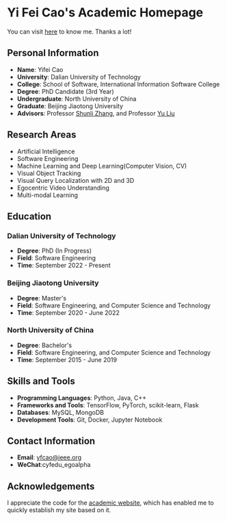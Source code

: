 # Yi Fei Cao's Academic Homepage  
You can visit [here](https://cyfedu-dlut.github.io/PersonalWeb/) to know me. Thanks a lot!
## Personal Information  
- **Name**: Yifei Cao  
- **University**: Dalian University of Technology  
- **College**: School of Software, International Information Software College  
- **Degree**: PhD Candidate (3rd Year)  
- **Undergraduate**: North University of China  
- **Graduate**: Beijing Jiaotong University  
- **Advisors**: Professor [Shunli Zhang](https://faculty.bjtu.edu.cn/rjxy/8947.html#), and Professor [Yu Liu](https://faculty.dlut.edu.cn/yuliu/zh_CN/index/704543/list/index.htm)  

## Research Areas  
- Artificial Intelligence  
- Software Engineering    
- Machine Learning and Deep Learning(Computer Vision, CV)
- Visual Object Tracking
- Visual Query Localization with 2D and 3D 
- Egocentric Video Understanding
- Multi-modal Learning 

## Education  
### Dalian University of Technology  
- **Degree**: PhD (In Progress)  
- **Field**: Software Engineering  
- **Time**: September 2022 - Present  

### Beijing Jiaotong University  
- **Degree**: Master's  
- **Field**: Software Engineering, and Computer Science and Technology  
- **Time**: September 2020 - June 2022  

### North University of China  
- **Degree**: Bachelor's  
- **Field**: Software Engineering, and Computer Science and Technology  
- **Time**: September 2015 - June 2019  

## Skills and Tools  
- **Programming Languages**: Python, Java, C++  
- **Frameworks and Tools**: TensorFlow, PyTorch, scikit-learn, Flask  
- **Databases**: MySQL, MongoDB  
- **Development Tools**: Git, Docker, Jupyter Notebook  

## Contact Information  
- **Email**: yfcao@ieee.org  
- **WeChat**:cyfedu_egoalpha
## Acknowledgements
I appreciate the code for the [academic website](https://github.com/academicpages/academicpages.github.io), which has enabled me to quickly establish my site based on it.
